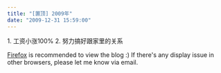 ```yaml
---
title: "[置顶] 2009年"
date: "2009-12-31 15:59:00"
---
```


1\. 工资小涨100% 2. 努力搞好跟家里的关系

[Firefox](http://www.mozilla.com/) is recommended to view the blog :) If there's any display issue in other browsers, please let me know via email.
